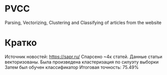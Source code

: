 # PVCC
Parsing, Vectorizing, Clustering and Classifying of articles from the website
# Кратко
Источник новостей: https://sapr.ru/
Спарсено ~4к статей.
Данные статьи векторизованы.
Была произведена кластеризация по силуэту выборки
Затем был обучен классификатор
Итоговая точность: 75.49%
